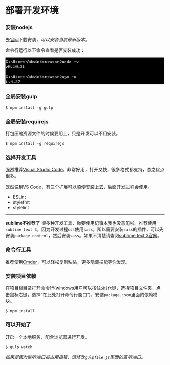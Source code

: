 # 部署开发环境


### 安装nodejs

去[官网](https://nodejs.org/en/)下载安装，*可以安装当前最新版本*。

命令行运行以下命令查看是否安装成功：

![是否安装成功](1.png)


### 全局安装gulp

````
$ npm install -g gulp
````

### 全局安装requirejs

打包压缩资源文件的时候要用上，只是开发可以不用安装。

````
$ npm install -g requirejs
````


### 选择开发工具

强烈推荐[Visual Studio Code](https://code.visualstudio.com)，非常好用，打开又快，很多格式都支持，总之优点很多。

既然说到VS Code，有三个扩展可以顺便安装上去，后面开发过程会使用。
* ESLint
* stylefmt
* stylelint

---
**sublime不推荐了**
很多种开发工具，你要使用记事本我也没意见啦。推荐使用`sublime text 3`，因为开发过程`css`使用`sass`，所以需要安装`sass`的插件，可以先安装`package control`，然后安装`sass`。如果不清楚请查阅[sublime text 3官网](http://www.sublimetext.com/3)。


### 命令行工具

推荐使用[Cmder](http://cmder.net/)，可以轻松复制粘贴，更多隐藏技能等你发现。

### 安装项目依赖

在项目根目录打开命令行(windows用户可以按住`Shift`键，选择项目文件夹，点击鼠标右键，选择“在此处打开命令行窗口”)，安装`package.json`里面的依赖模块。
````
$ npm install
````


### 可以开始了

开启一个本地服务，配合浏览器进行开发。
````
$ gulp watch
````

*如果是因为监听端口被占用报错，请修改`gulpfile.js`里面的监听端口。*
